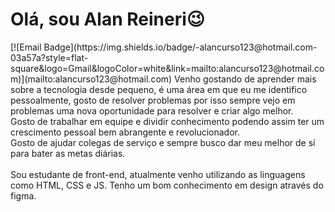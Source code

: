 <h1> Olá, sou Alan Reineri😉 </h1>
[![Email Badge](https://img.shields.io/badge/-alancurso123@hotmail.com-03a57a?style=flat-square&logo=Gmail&logoColor=white&link=mailto:alancurso123@hotmail.com)](mailto:alancurso123@hotmail.com)
Venho gostando de aprender mais sobre a tecnologia desde pequeno, é uma área em que eu me identifico pessoalmente, gosto de resolver problemas por isso sempre vejo em problemas uma nova oportunidade para resolver e criar algo melhor.
</br>
Gosto de trabalhar em equipe e dividir conhecimento podendo assim ter um crescimento pessoal bem abrangente e revolucionador.
</br>
Gosto de ajudar colegas de serviço e sempre busco dar meu melhor de sí para bater as metas diárias.
</br> </br>
Sou estudante de front-end, atualmente venho utilizando as linguagens como HTML, CSS e JS. Tenho um bom conhecimento em design através do figma.
